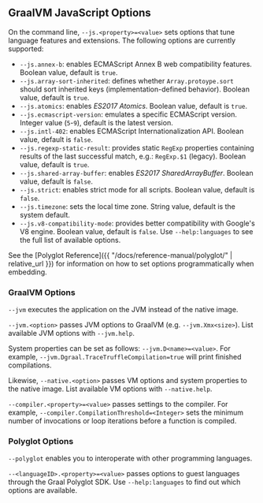 
## GraalVM JavaScript Options

On the command line, `--js.<property>=<value>` sets options that tune language features and extensions.
The following options are currently supported:
   * `--js.annex-b`: enables ECMAScript Annex B web compatibility features. Boolean value, default is `true`.
   * `--js.array-sort-inherited`: defines whether `Array.protoype.sort` should sort inherited keys (implementation-defined behavior). Boolean value, default is `true`.
   * `--js.atomics`: enables *ES2017 Atomics*. Boolean value, default is `true`.
   * `--js.ecmascript-version`: emulates a specific ECMAScript version. Integer value (`5`-`9`), default is the latest version.
   * `--js.intl-402`: enables ECMAScript Internationalization API. Boolean value, default is `false`.
   * `--js.regexp-static-result`: provides static `RegExp` properties containing results of the last successful match, e.g.: `RegExp.$1` (legacy). Boolean value, default is `true`.
   * `--js.shared-array-buffer`: enables *ES2017 SharedArrayBuffer*. Boolean value, default is `false`.
   * `--js.strict`: enables strict mode for all scripts. Boolean value, default is `false`.
   * `--js.timezone`: sets the local time zone. String value, default is the system default.
   * `--js.v8-compatibility-mode`: provides better compatibility with Google's V8 engine. Boolean value, default is `false`.
Use `--help:languages` to see the full list of available options.

See the [Polyglot Reference]({{ "/docs/reference-manual/polyglot/" | relative_url }}) for information on how to set options programmatically when embedding.

### GraalVM Options

`--jvm` executes the application on the JVM instead of the native image.

`--jvm.<option>` passes JVM options to GraalVM (e.g. `--jvm.Xmx<size>`).
List available JVM options with `--jvm.help`.

System properties can be set as follows: `--jvm.D<name>=<value>`.
For example, `--jvm.Dgraal.TraceTruffleCompilation=true` will print finished compilations.

Likewise, `--native.<option>` passes VM options and system properties to the native image.
List available VM options with `--native.help`.

`--compiler.<property>=<value>` passes settings to the compiler.
For example, `--compiler.CompilationThreshold=<Integer>` sets the minimum number of invocations or loop iterations before a function is compiled.

### Polyglot Options

`--polyglot` enables you to interoperate with other programming languages.

`--<languageID>.<property>=<value>` passes options to guest languages through the Graal Polyglot SDK.
Use `--help:languages` to find out which options are available.

